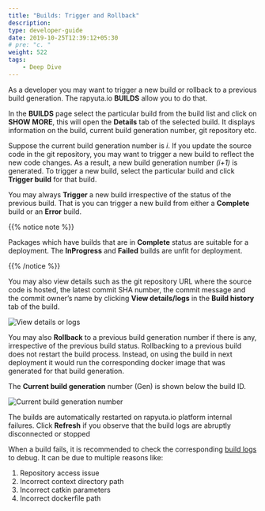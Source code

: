 ```yaml
---
title: "Builds: Trigger and Rollback"
description:
type: developer-guide
date: 2019-10-25T12:39:12+05:30
# pre: "c. "
weight: 522
tags:
    - Deep Dive
---
```

As a developer you may want to trigger a new build or rollback to a previous build generation. 
The rapyuta.io **BUILDS** allow you to do that.

In the **BUILDS** page select the particular build from the build list and click on **SHOW MORE**, 
this will open the **Details** tab of the selected build. 
It displays information on the build, current build generation number, git repository etc. 

Suppose the current build generation number is _i_. If you update the
source code in the git repository, you may want to trigger a new build to reflect the new code changes. 
As a result, a new build generation number _(i+1)_ is generated. To trigger a new build, 
select the particular build and click **Trigger build** for that build.

You may always **Trigger** a new build irrespective of the status of the previous
build. That is you can trigger a new build from either a **Complete** build or an
**Error** build.

{{% notice note %}}

Packages which have builds that are in **Complete** status are suitable for a deployment. The **InProgress** and **Failed** builds are unfit for deployment.

{{% /notice %}}

You may also view details such as the git repository URL where the source code is hosted, 
the latest commit SHA number, the commit message and the commit owner’s name by clicking **View details/logs** 
in the **Build history** tab of the build.

![View details or logs](/images/core-concepts/builds/trigger-rollback-view-deails.png?classes=border,shadow&width=50pc)

You may also **Rollback** to a previous build generation number if there
is any, irrespective of the previous build status. Rollbacking to a
previous build does not restart the build process. Instead, on using the build 
in next deployment it would run the corresponding docker image that was generated 
for that build generation.

The **Current build generation** number (Gen) is shown below the build ID.

![Current build generation number](/images/core-concepts/builds/current-build-number.png?classes=border,shadow&width=30pc)


The builds are automatically restarted on rapyuta.io platform internal failures.
Click **Refresh** if you observe that the build logs are abruptly disconnected or stopped

When a build fails, it is recommended to check the corresponding
[build logs](/developer-guide/tooling-automation/logging/build-logs/) to debug. It can be due to multiple reasons like:

1. Repository access issue
2. Incorrect context directory path
3. Incorrect catkin parameters
4. Incorrect dockerfile path